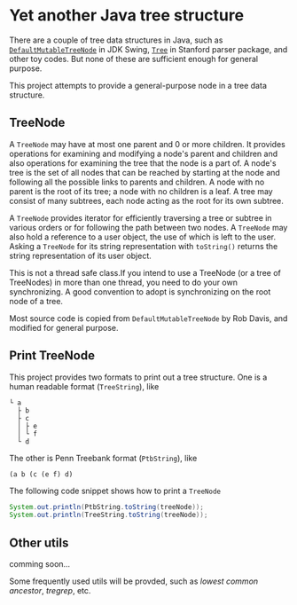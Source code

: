 Yet another Java tree structure
=========

There are a couple of tree data structures in Java, such as [`DefaultMutableTreeNode`](http://docs.oracle.com/javase/6/docs/api/javax/swing/tree/DefaultMutableTreeNode.html) in JDK Swing, [`Tree`](http://nlp.stanford.edu/nlp/javadoc/javanlp/edu/stanford/nlp/trees/Tree.html) in Stanford parser package, and other toy codes. But none of these are sufficient enough for general purpose.

This project attempts to provide a general-purpose node in a tree data structure. 

## TreeNode

A `TreeNode` may have at most one parent and 0 or more children. It provides operations for examining and modifying a node's parent and children and also operations for examining the tree that the node is a part of. A node's tree is the set of all nodes that can be reached by starting at the node and following all the possible links to parents and children. A node with no parent is the root of its tree; a node with no children is a leaf. A tree may consist of many subtrees, each node acting as the root for its own subtree.

A `TreeNode` provides iterator for efficiently traversing a tree or subtree in various orders or for following the path between two nodes. A `TreeNode` may also hold a reference to a user object, the use of which is left to the user. Asking a <code>TreeNode</code> for its string representation with <code>toString()</code> returns the string representation of its user object.

This is not a thread safe class.</b>If you intend to use a TreeNode (or a tree of TreeNodes) in more than one thread, you need to do your own synchronizing. A good convention to adopt is synchronizing on the root node of a tree. 

Most source code is copied from <code>DefaultMutableTreeNode</code> by Rob Davis, and modified for general purpose. 

## Print TreeNode

This project provides two formats to print out a tree structure. One is a human readable format (`TreeString`), like

    └ a
      ├ b
      ├ c
      │ ├ e
      │ └ f
      └ d

The other is Penn Treebank format (`PtbString`), like

    (a b (c (e f) d)
    
The following code snippet shows how to print a `TreeNode`

```java
System.out.println(PtbString.toString(treeNode));
System.out.println(TreeString.toString(treeNode));
```

## Other utils

comming soon...

Some frequently used utils will be provded, such as *lowest common ancestor*, *tregrep*, etc.
